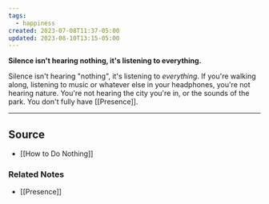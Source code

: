 ```yaml
---
tags:
  - happiness
created: 2023-07-08T11:37-05:00
updated: 2023-08-10T13:15-05:00
---
```

**Silence isn't hearing nothing, it's listening to everything.**

Silence isn't hearing "nothing", it's listening to *everything*. If you're walking along, listening to music or whatever else in your headphones, you're not hearing nature. You're not hearing the city you're in, or the sounds of the park. You don't fully have [[Presence]].

---

## Source
- [[How to Do Nothing]]

### Related Notes
- [[Presence]]